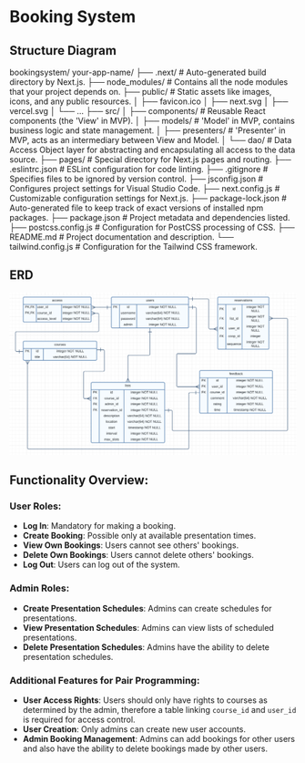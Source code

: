 # Booking System

## Structure Diagram

bookingsystem/
your-app-name/
├── .next/                   # Auto-generated build directory by Next.js.
├── node_modules/            # Contains all the node modules that your project depends on.
├── public/                  # Static assets like images, icons, and any public resources.
│   ├── favicon.ico
│   ├── next.svg
│   ├── vercel.svg
│   └── ...
├── src/
│   ├── components/          # Reusable React components (the 'View' in MVP).
│   ├── models/              # 'Model' in MVP, contains business logic and state management.
│   ├── presenters/          # 'Presenter' in MVP, acts as an intermediary between View and Model.
│   └── dao/                 # Data Access Object layer for abstracting and encapsulating all access to the data source.
├── pages/                   # Special directory for Next.js pages and routing.
├── .eslintrc.json           # ESLint configuration for code linting.
├── .gitignore               # Specifies files to be ignored by version control.
├── jsconfig.json            # Configures project settings for Visual Studio Code.
├── next.config.js           # Customizable configuration settings for Next.js.
├── package-lock.json        # Auto-generated file to keep track of exact versions of installed npm packages.
├── package.json             # Project metadata and dependencies listed.
├── postcss.config.js        # Configuration for PostCSS processing of CSS.
├── README.md                # Project documentation and description.
└── tailwind.config.js       # Configuration for the Tailwind CSS framework.


## ERD

![ERD](ERD.png)

## Functionality Overview:

### User Roles:
- **Log In**: Mandatory for making a booking.
- **Create Booking**: Possible only at available presentation times.
- **View Own Bookings**: Users cannot see others' bookings.
- **Delete Own Bookings**: Users cannot delete others' bookings.
- **Log Out**: Users can log out of the system.

### Admin Roles:
- **Create Presentation Schedules**: Admins can create schedules for presentations.
- **View Presentation Schedules**: Admins can view lists of scheduled presentations.
- **Delete Presentation Schedules**: Admins have the ability to delete presentation schedules.

### Additional Features for Pair Programming:
- **User Access Rights**: Users should only have rights to courses as determined by the admin, therefore a table linking `course_id` and `user_id` is required for access control.
- **User Creation**: Only admins can create new user accounts.
- **Admin Booking Management**: Admins can add bookings for other users and also have the ability to delete bookings made by other users.


